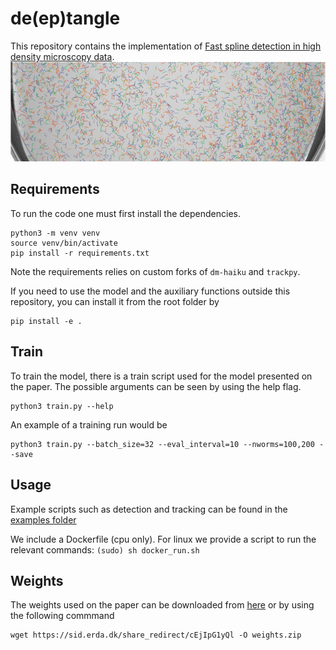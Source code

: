 # de(ep)tangle
This repository contains the implementation of [Fast spline detection in high density microscopy data](https://arxiv.org/abs/2301.04460).
![de(ep)tangle method diagram](./docs/figures/dense.png)

## Requirements
To run the code one must first install the dependencies.

```setup
python3 -m venv venv
source venv/bin/activate
pip install -r requirements.txt
```
Note the requirements relies on custom forks of `dm-haiku` and `trackpy`.


If you need to use the model and the auxiliary functions outside this repository, you can install it from the root folder by
```install
pip install -e .
```

## Train
To train the model, there is a train script used for the model presented on the paper.
The possible arguments can be seen by using the help flag.
```train
python3 train.py --help
```

An example of a training run would be
```train
python3 train.py --batch_size=32 --eval_interval=10 --nworms=100,200 --save
```

## Usage
Example scripts such as detection and tracking can be found in the [examples folder](./examples)

We include a Dockerfile (cpu only). For linux we provide a script to run the relevant commands:
```(sudo) sh docker_run.sh```


## Weights
The weights used on the paper can be downloaded from [here](https://sid.erda.dk/share_redirect/cEjIpG1yQl)
or by using the following commmand
```download
wget https://sid.erda.dk/share_redirect/cEjIpG1yQl -O weights.zip
```

